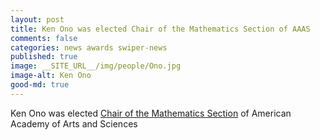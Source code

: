 ```yaml
---
layout: post
title: Ken Ono was elected Chair of the Mathematics Section of AAAS
comments: false
categories: news awards swiper-news
published: true
image: __SITE_URL__/img/people/Ono.jpg
image-alt: Ken Ono
good-md: true
---
```


Ken Ono was elected [Chair of the Mathematics Section](https://www.aaas.org/news/neuroscientist-susan-amara-named-aaas-president-elect) of American Academy of Arts and Sciences